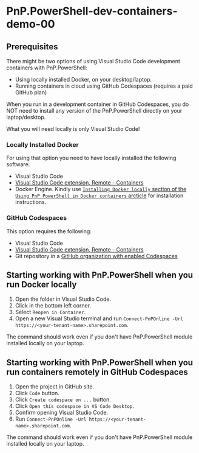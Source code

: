 # PnP.PowerShell-dev-containers-demo-00

## Prerequisites

There might be two options of using Visual Studio Code development containers with PnP.PowerShell:

- Using locally installed Docker, on your desktop/laptop.
- Running containers in cloud using GitHub Codespaces (requires a paid GitHub plan)

When you run in a development container in GitHub Codespaces, you do NOT need to install any version of the PnP.PowerShell directly on your laptop/desktop.

What you will need locally is only Visual Studio Code!

### Locally Installed Docker

For using that option you need to have locally installed the following software:

- Visual Studio Code
- [Visual Studio Code extension, Remote - Containers](https://marketplace.visualstudio.com/items?itemName=ms-vscode-remote.remote-containers)
- Docker Engine. Kindly use [`Installing Docker locally` section of the `Using PnP PowerShell in Docker containers` arcticle](dev-containers.md) for installation instructions.

### GitHub Codespaces

This option requires the following:

- Visual Studio Code
- [Visual Studio Code extension, Remote - Containers](https://marketplace.visualstudio.com/items?itemName=ms-vscode-remote.remote-containers)
- Git repository in a [GitHub organization with enabled Codespaces](https://docs.github.com/en/codespaces/managing-codespaces-for-your-organization/enabling-github-codespaces-for-your-organization)

## Starting working with PnP.PowerShell when you run Docker locally

1. Open the folder in Visual Studio Code.
2. Click in the bottom left corner.
3. Select `Reopen in Container`.
4. Open a new Visual Studio terminal and run `Connect-PnPOnline -Url https://<your-tenant-name>.sharepoint.com`.

The command should work even if you don't have PnP.PowerShell module installed locally on your laptop.

## Starting working with PnP.PowerShell when you run containers remotely in GitHub Codespaces

1. Open the project in GitHub site.
2. Click `Code` button.
3. Click `Create codespace on ...` button.
4. Click `Open this codespace in VS Code Desktop`.
5. Confirm opening Visual Studio Code.
6. Run `Connect-PnPOnline -Url https://<your-tenant-name>.sharepoint.com`.

The command should work even if you don't have PnP.PowerShell module installed locally on your laptop.
